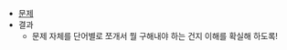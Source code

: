 - [문제](https://leetcode.com/problems/min-stack/)
- 결과
  - 문제 자체를 단어별로 쪼개서 뭘 구해내야 하는 건지 이해를 확실해 하도록! 

